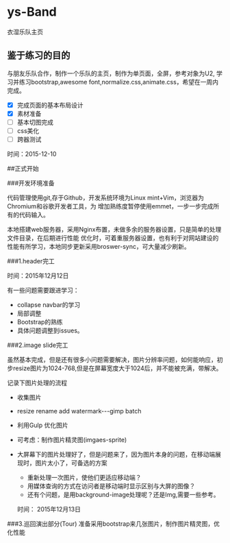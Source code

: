 # ys-Band
衣湿乐队主页

## 鉴于练习的目的

与朋友乐队合作，制作一个乐队的主页，制作为单页面，全屏，参考对象为U2,
学习并练习bootstrap,awesome font,normalize.css,animate.css，希望在一周内完成。

+ [x] 完成页面的基本布局设计
+ [x] 素材准备
+ [ ] 基本切图完成
+ [ ] css美化
+ [ ] 跨器测试

时间：2015-12-10

##正式开始

###开发环境准备

代码管理使用git,存于Github，开发系统环境为Linux mint+Vim，浏览器为Chromium和谷歌开发者工具，为
增加熟练度暂停使用emmet，一步一步完成所有的代码输入。

本地搭建web服务器，采用Nginx布置，未做多余的服务器设置，只是简单的处理文件目录，在后期进行性能
优化时，可着重服务器设置，也有利于对网站建设的性能有所学习，本地同步更新采用broswer-sync，可大量减少刷新。

###1.header完工

时间：2015年12月12日

有一些问题需要跟进学习：
+ collapse navbar的学习
+ 局部调整
+ Bootstrap的熟练
+ 具体问题调整到issues。

###2.image slide完工

虽然基本完成，但是还有很多小问题需要解决，图片分辨率问题，如何能响应，初步resize图片为1024-768,但是在屏幕宽度大于1024后，并不能被充满，带解决。

记录下图片处理的流程
+ 收集图片
+ resize rename add watermark---gimp batch
+ 利用Gulp 优化图片
+ 可考虑：制作图片精灵图(imgaes-sprite)
+ 大屏幕下的图片处理好了，但是问题来了，因为图片本身的问题，在移动端展现时，图片太小了，可备选的方案
    + 重新处理一次图片，使他们更适应移动端？
	+ 用媒体查询的方式在访问者是移动端时显示区别与大屏的图像？
	+ 还有个问题，是用background-image处理呢？还是Img,需要一些参考。

	时间： 2015年12月13日

###3.巡回演出部分(Tour)
准备采用bootstrap来几张图片，制作图片精灵图，优化性能
